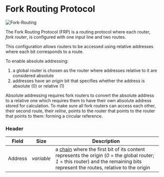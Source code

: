 # Fork Routing Protocol

![Fork-Routing](https://user-images.githubusercontent.com/35694451/208344240-cae75190-51f8-4d8c-88c7-c317a69d08fa.png)

The Fork Routing Protocol (FRP) is a routing protocol where each router, *fork router*, is configured with one input line and two routes.

This configuration allows routers to be accessed using relative addresses where each bit corresponds to a route.

To enable absolute addressing:
1. a global router is chosen as the router where addresses relative to it are considered absolute
2. addresses have an *origin* bit that specifies whether the address is absolute (0) or relative (1)

Absolute addressing requires fork routers to convert the absolute address to a relative one which requires them to have their own absolute address stored for calculation. To make sure all fork routers can access each other, their second route, their *reline*, points to the router that points to the router that points to them: forming a circular reference.

### Header

Field      |Size      |Description
-----------|----------|-----------
Address    |*variable*|a [chain](https://github.com/ghoomfrog/universe/blob/main/computer%20science/chain.md) where the first bit of its content represents the origin (*0* = the global router; *1* = this router) and the remaining bits represent the routes, relative to the origin
